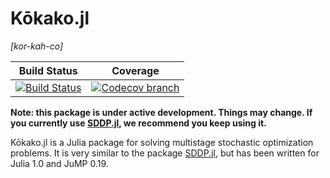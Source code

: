 # Kōkako.jl
*\[kor-kah-co\]*

| **Build Status** | **Coverage** |
|:--------------------:|:----------------:|
| [![Build Status][build-img]][build-url] | [![Codecov branch][codecov-img]][codecov-url]


[build-img]: https://travis-ci.com/odow/Kokako.jl.svg?branch=master
[build-url]: https://travis-ci.com/odow/Kokako.jl

[codecov-img]: https://codecov.io/github/odow/Kokako.jl/coverage.svg?branch=master
[codecov-url]: https://codecov.io/github/odow/Kokako.jl?branch=master

__Note: this package is under active development. Things may change. If you currently use
[SDDP.jl](https://github.com/odow/SDDP.jl), we recommend you keep using it.__

Kōkako.jl is a Julia package for solving multistage stochastic optimization
problems. It is very similar to the package [SDDP.jl](https://github.com/odow/SDDP.jl),
but has been written for Julia 1.0 and JuMP 0.19.
